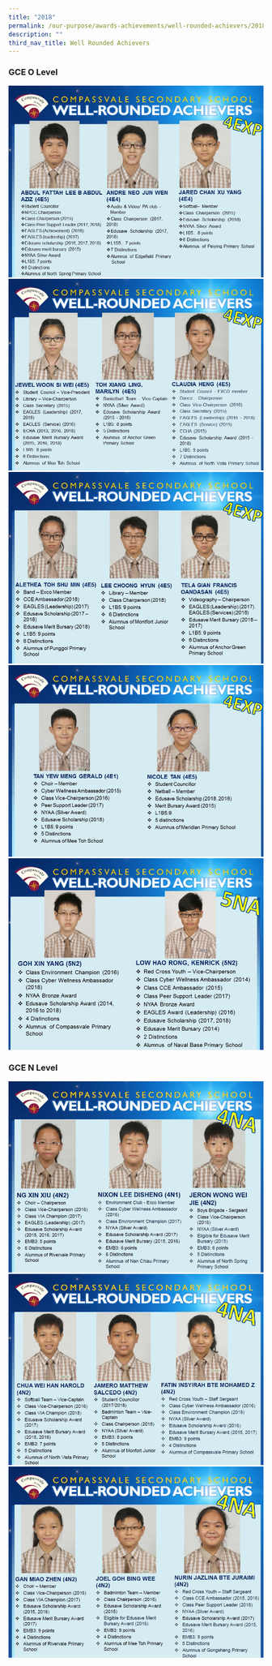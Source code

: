 ```yaml
---
title: "2018"
permalink: /our-purpose/awards-achievements/well-rounded-achievers/2018
description: ""
third_nav_title: Well Rounded Achievers
---
```

### GCE O Level
![](/images/2018_o_wellrounded1.jpg)
![](/images/2018_o_wellrounded2.jpg)
![](/images/2018_o_wellrounded3.jpg)
![](/images/2018_o_wellrounded4.jpg)
![](/images/2018_o_wellrounded5.jpg)

### GCE N Level
![](/images/2018%20N%20lvl%201.jpg)
![](/images/2018%20N%20lvl%202.jpg)
![](/images/2018%20N%20lvl%203.jpg)